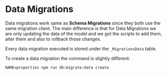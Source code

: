 # Data Migrations

Data migrations work same as **Schema Migrations** since they both use the same migration client. The main difference is that for Data Migrations we are only updating the data of the model and we got the scripts to add them, alter them and also to rollback those changes.

Every data migration executed is stored under the `_MigrationsData` table.

To create a data migration the command is slightly different:

```shell
NAME=properties npm run db:migrate:data create
```
